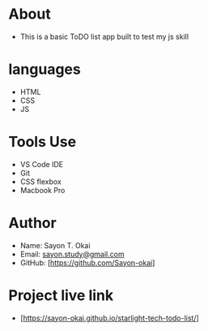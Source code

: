 # About

- This is a basic ToDO list app built to test my js skill

# languages 
- HTML
- CSS
- JS

# Tools Use
- VS Code IDE
- Git
- CSS flexbox
- Macbook Pro 

# Author

- Name: Sayon T. Okai
- Email: sayon.study@gmail.com
- GitHub: [https://github.com/Sayon-okai]

# Project live link

- [https://sayon-okai.github.io/starlight-tech-todo-list/]
